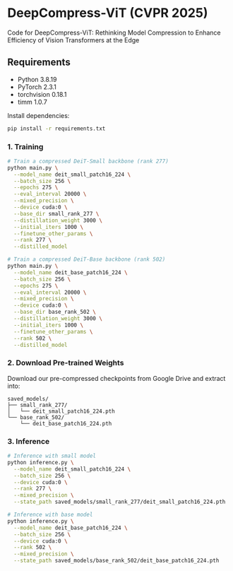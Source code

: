 # DeepCompress-ViT (CVPR 2025)
Code for DeepCompress-ViT: Rethinking Model Compression to Enhance Efficiency of Vision Transformers at the Edge
 

## Requirements
- Python 3.8.19  
- PyTorch 2.3.1
- torchvision 0.18.1
- timm 1.0.7

Install dependencies:
```bash
pip install -r requirements.txt
```

### 1. Training

```bash
# Train a compressed DeiT-Small backbone (rank 277)
python main.py \
  --model_name deit_small_patch16_224 \
  --batch_size 256 \
  --epochs 275 \
  --eval_interval 20000 \
  --mixed_precision \
  --device cuda:0 \
  --base_dir small_rank_277 \
  --distillation_weight 3000 \
  --initial_iters 1000 \
  --finetune_other_params \
  --rank 277 \
  --distilled_model

# Train a compressed DeiT-Base backbone (rank 502)
python main.py \
  --model_name deit_base_patch16_224 \
  --batch_size 256 \
  --epochs 275 \
  --eval_interval 20000 \
  --mixed_precision \
  --device cuda:0 \
  --base_dir base_rank_502 \
  --distillation_weight 3000 \
  --initial_iters 1000 \
  --finetune_other_params \
  --rank 502 \
  --distilled_model
```

### 2. Download Pre-trained Weights

Download our pre-compressed checkpoints from Google Drive and extract into:

```
saved_models/
├── small_rank_277/
│   └── deit_small_patch16_224.pth
└── base_rank_502/
    └── deit_base_patch16_224.pth
```

### 3. Inference

```bash
# Inference with small model
python inference.py \
  --model_name deit_small_patch16_224 \
  --batch_size 256 \
  --device cuda:0 \
  --rank 277 \
  --mixed_precision \
  --state_path saved_models/small_rank_277/deit_small_patch16_224.pth

# Inference with base model
python inference.py \
  --model_name deit_base_patch16_224 \
  --batch_size 256 \
  --device cuda:0 \
  --rank 502 \
  --mixed_precision \
  --state_path saved_models/base_rank_502/deit_base_patch16_224.pth
```
